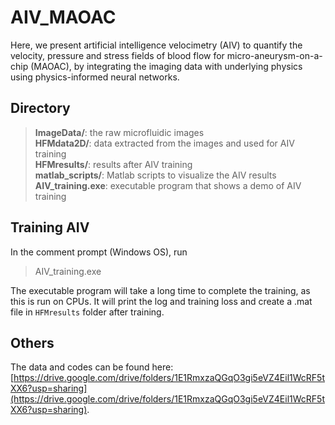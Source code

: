 # AIV_MAOAC

Here, we present artificial intelligence velocimetry (AIV) to quantify the velocity, pressure and stress fields of blood flow for micro-aneurysm-on-a-chip (MAOAC), by integrating the imaging data with underlying physics using physics-informed neural networks. 


## Directory

>**ImageData/**: the raw microfluidic images  
>**HFMdata2D/**: data extracted from the images and used for AIV training  
>**HFMresults/**: results after AIV training  
>**matlab_scripts/**: Matlab scripts to visualize the AIV results  
>**AIV_training.exe**: executable program that shows a demo of AIV training  


## Training AIV

In the comment prompt (Windows OS), run
> AIV_training.exe

The executable program will take a long time to complete the training, as this is run on CPUs. It will print the log and training loss and create a .mat file in `HFMresults` folder after training. 


## Others

The data and codes can be found here: [https://drive.google.com/drive/folders/1E1RmxzaQGqO3gi5eVZ4Eil1WcRF5tXX6?usp=sharing](https://drive.google.com/drive/folders/1E1RmxzaQGqO3gi5eVZ4Eil1WcRF5tXX6?usp=sharing).



